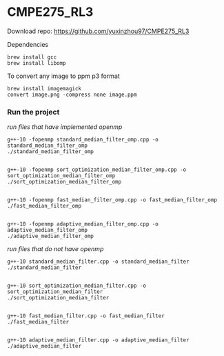 # CMPE275_RL3
Download repo: https://github.com/yuxinzhou97/CMPE275_RL3

Dependencies
```
brew install gcc 
brew install libomp
```

To convert any image to ppm p3 format
```
brew install imagemagick  
convert image.png -compress none image.ppm
```


### Run the project

_run files that have implemented openmp_
```
g++-10 -fopenmp standard_median_filter_omp.cpp -o standard_median_filter_omp  
./standard_median_filter_omp


g++-10 -fopenmp sort_optimization_median_filter_omp.cpp -o sort_optimization_median_filter_omp  
./sort_optimization_median_filter_omp


g++-10 -fopenmp fast_median_filter_omp.cpp -o fast_median_filter_omp  
./fast_median_filter_omp


g++-10 -fopenmp adaptive_median_filter_omp.cpp -o adaptive_median_filter_omp  
./adaptive_median_filter_omp

```


_run files that do not have openmp_
```
g++-10 standard_median_filter.cpp -o standard_median_filter  
./standard_median_filter


g++-10 sort_optimization_median_filter.cpp -o sort_optimization_median_filter  
./sort_optimization_median_filter


g++-10 fast_median_filter.cpp -o fast_median_filter  
./fast_median_filter


g++-10 adaptive_median_filter.cpp -o adaptive_median_filter  
./adaptive_median_filter

```



